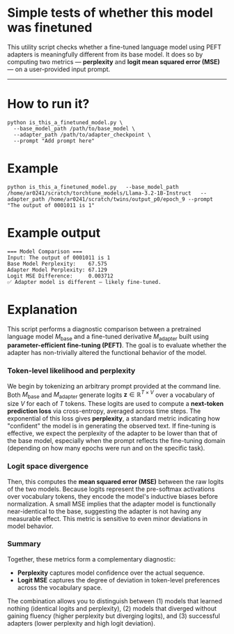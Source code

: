 # Simple tests of whether this model was finetuned

This utility script checks whether a fine-tuned language model using PEFT adapters is meaningfully different from its base model. It does so by computing two metrics — **perplexity** and **logit mean squared error (MSE)** — on a user-provided input prompt.

---

# How to run it?

```
python is_this_a_finetuned_model.py \
  --base_model_path /path/to/base_model \
  --adapter_path /path/to/adapter_checkpoint \
  --prompt "Add prompt here"
```

# Example

```
python is_this_a_finetuned_model.py   --base_model_path /home/ar0241/scratch/torchtune_models/Llama-3.2-1B-Instruct   --adapter_path /home/ar0241/scratch/twins/output_p0/epoch_9 --prompt "The output of 0001011 is 1"
```

# Example output 

```
=== Model Comparison ===
Input: The output of 0001011 is 1
Base Model Perplexity:    67.575
Adapter Model Perplexity: 67.129
Logit MSE Difference:     0.003712
✅ Adapter model is different — likely fine-tuned.
```

# Explanation

This script performs a diagnostic comparison between a pretrained language model $M_{\text{base}}$ and a fine-tuned derivative $M_{\text{adapter}}$ built using **parameter-efficient fine-tuning (PEFT)**. The goal is to evaluate whether the adapter has non-trivially altered the functional behavior of the model.

### Token-level likelihood and perplexity

We begin by tokenizing an arbitrary prompt provided at the command line. Both $M_{\text{base}}$ and $M_{\text{adapter}}$ generate logits $\mathbf{z} \in \mathbb{R}^{T \times V}$ over a vocabulary of size $V$ for each of $T$ tokens. These logits are used to compute a **next-token prediction loss** via cross-entropy, averaged across time steps. The exponential of this loss gives **perplexity**, a standard metric indicating how "confident" the model is in generating the observed text. If fine-tuning is effective, we expect the perplexity of the adapter to be lower than that of the base model, especially when the prompt reflects the fine-tuning domain (depending on how many epochs were run and on the specific task).

### Logit space divergence

Then, this computes the **mean squared error (MSE)** between the raw logits of the two models. Because logits represent the pre-softmax activations over vocabulary tokens, they encode the model's inductive biases before normalization. A small MSE implies that the adapter model is functionally near-identical to the base, suggesting the adapter is not having any measurable effect. This metric is sensitive to even minor deviations in model behavior.

### Summary

Together, these metrics form a complementary diagnostic:

* **Perplexity** captures model confidence over the actual sequence.
* **Logit MSE** captures the degree of deviation in token-level preferences across the vocabulary space.

The combination allows you to distinguish between (1) models that learned nothing (identical logits and perplexity), (2) models that diverged without gaining fluency (higher perplexity but diverging logits), and (3) successful adapters (lower perplexity and high logit deviation).





  


  


